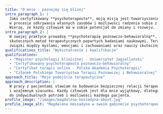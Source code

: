 ```yaml
---
title: "O mnie - poznajmy się bliżej"
intro_paragraph_1: |
  Jako certyfikowany **psychoterapeuta**, moją misją jest towarzyszenie Państwu 
  w procesie odkrywania własnych zasobów i możliwości radzenia sobie z trudnościami życiowymi. 
  Wierzę, że każdy człowiek ma w sobie potencjał do zmiany i rozwoju.
intro_paragraph_2: |
  W swojej praktyce prowadzę **psychoterapię poznawczo-behawioralną**, która jest jedną z najbardziej 
  skutecznych metod terapeutycznych popartych badaniami naukowymi. Terapia CBT pomoże Państwu zrozumieć 
  związki między myślami, emocjami i zachowaniami oraz nauczy skutecznych strategii radzenia sobie z problemami.
qualifications_title: "Wykształcenie i kwalifikacje"
qualifications:
  - "Magister psychologii klinicznej - Uniwersytet Jagielloński"
  - "Certyfikowany psychoterapeuta poznawczo-behawioralny"
  - "Certyfikat terapii online - Polska Akademia Psychoterapii"
  - "Członek Polskiego Towarzystwa Terapii Poznawczej i Behawioralnej"
approach_title: "Moje podejście terapeutyczne"
approach_description: |
  W pracy z pacjentami stawiam na budowanie bezpiecznej relacji terapeutycznej, opartej na zaufaniu 
  i wzajemnym szacunku. Każdy człowiek jest dla mnie wyjątkowy, dlatego dostosowuję metody terapeutyczne 
  do indywidualnych potrzeb i możliwości każdego pacjenta.
profile_image: "/images/magdalena-hossadyna-about.jpg"
profile_image_alt: "Magdalena Hossadyna w swoim gabinecie psychoterapeutycznym w Wieliczce"
---
```

